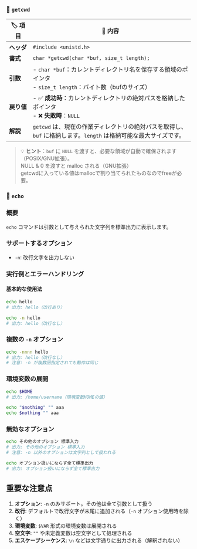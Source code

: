 ### 📂 `getcwd` 

| 🏷️ 項目      | 📘 内容         |
|---------------|------------------------------------------------------------------------|
| **ヘッダ**     | ```#include <unistd.h>```                                         |
| **書式**       | ```char *getcwd(char *buf, size_t length);```                    |
| **引数**       | - `char *buf`：カレントディレクトリ名を保存する領域のポインタ<br>- `size_t length`：バイト数（bufのサイズ） |
| **戻り値**     | - ✅ **成功時**：カレントディレクトリの絶対パスを格納したポインタ<br>- ❌ **失敗時**：`NULL` |
| **解説**       | `getcwd` は、現在の作業ディレクトリの絶対パスを取得し、<br>`buf` に格納します。`length` は格納可能な最大サイズです。 |

> 💡 **ヒント**：`buf` に `NULL` を渡すと、必要な領域が自動で確保されます（POSIX/GNU拡張）。<br>
> NULL & 0 を渡すと malloc される（GNU拡張）<br>
>getcwdに入っている値はmallocで割り当てられたものなのでfreeが必要。



### 📂 `echo` 

### 概要
`echo` コマンドは引数として与えられた文字列を標準出力に表示します。

### サポートするオプション
- `-n`: 改行文字を出力しない

### 実行例とエラーハンドリング

#### 基本的な使用法
```bash
echo hello
# 出力: hello（改行あり）

echo -n hello
# 出力: hello（改行なし）
```

### 複数の `-n` オプション
```bash
echo -nnnn hello
# 出力: hello（改行なし）
# 注意: -n が複数回指定されても動作は同じ
```

### 環境変数の展開
```bash
echo $HOME
# 出力: /home/username（環境変数HOMEの値）

echo "$nothing" "" aaa
echo $nothing "" aaa
```

### 無効なオプション
```bash
echo その他のオプション 標準入力
# 出力: その他のオプション 標準入力
# 注意: -n 以外のオプションは文字列として扱われる

echo オプション扱いにならず全て標準出力
# 出力: オプション扱いにならず全て標準出力
```

## 重要な注意点

1. **オプション**: `-n` のみサポート。その他は全て引数として扱う
2. **改行**: デフォルトで改行文字が末尾に追加される（`-n` オプション使用時を除く）
3. **環境変数**: `$VAR` 形式の環境変数は展開される
4. **空文字**: `""` や未定義変数は空文字として処理される
5. **エスケープシーケンス**: `\n` などは文字通りに出力される（解釈されない）